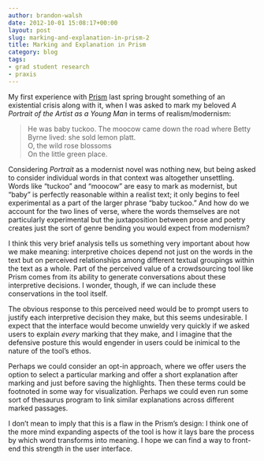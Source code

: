 ```yaml
---
author: brandon-walsh
date: 2012-10-01 15:08:17+00:00
layout: post
slug: marking-and-explanation-in-prism-2
title: Marking and Explanation in Prism
category: blog
tags:
- grad student research
- praxis
---
```


My first experience with [Prism](http://prism.scholarslab.org/) last spring brought something of an existential crisis along with it, when I was asked to mark my beloved _A Portrait of the Artist as a Young Man_ in terms of realism/modernism:


> He was baby tuckoo. The moocow came down the road where Betty Byrne lived: she sold lemon platt.<br>
O, the wild rose blossoms<br>
On the little green place.<br>


Considering _Portrait_ as a modernist novel was nothing new, but being asked to consider individual words in that context was altogether unsettling. Words like “tuckoo” and “moocow” are easy to mark as modernist, but “baby” is perfectly reasonable within a realist text; it only begins to feel experimental as a part of the larger phrase “baby tuckoo.” And how do we account for the two lines of verse, where the words themselves are not particularly experimental but the juxtaposition between prose and poetry creates just the sort of genre bending you would expect from modernism?

I think this very brief analysis tells us something very important about how we make meaning: interpretive choices depend not just on the words in the text but on perceived relationships among different textual groupings within the text as a whole. Part of the perceived value of a crowdsourcing tool like Prism comes from its ability to generate conversations about these interpretive decisions. I wonder, though, if we can include these conservations in the tool itself.

The obvious response to this perceived need would be to prompt users to justify each interpretive decision they make, but this seems undesirable. I expect that the interface would become unwieldy very quickly if we asked users to explain _every_ marking that they make, and I imagine that the defensive posture this would engender in users could be inimical to the nature of the tool’s ethos.

Perhaps we could consider an opt-in approach, where we offer users the option to select a particular marking and offer a short explanation after marking and just before saving the highlights. Then these terms could be footnoted in some way for visualization. Perhaps we could even run some sort of thesaurus program to link similar explanations across different marked passages.

I don’t mean to imply that this is a flaw in the Prism’s design: I think one of the more mind expanding aspects of the tool is how it lays bare the process by which word transforms into meaning. I hope we can find a way to front-end this strength in the user interface.
